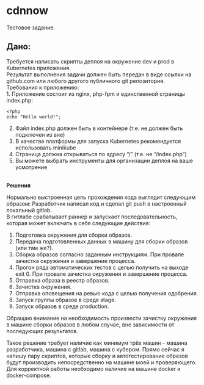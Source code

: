 # cdnnow
Тестовое задание.

<h2>Дано:</h2>
Требуется написать скрипты деплоя на окружение dev и prod в Kubernetes приложения.<br>
Результат выполнения задачи должен быть передан в виде ссылки на github.com или любого другого публичного git репозитория.<br>
Требования к приложению:<br>
1.  Приложение состоит из nginx, php-fpm и единственной страницы index.php:<br>

```
<?php
echo "Hello world!";
```

2.  Файл index.php должен быть в контейнере (т.е. не должен быть подключен из вне)<br>
3.  В качестве платформы для запуска Kubernetes рекомендуется использовать minikube<br>
4.  Страница должна открываться по адресу “/” (т.е. не “/index.php”)<br>
5.  Вы можете выбрать инструменты для организации деплоя на ваше усмотрение<br>
<br>
<b>Решения</b>

Нормально выстроенная цепь прохождения кода выглядит следующим образом:
Разработчик написал код и сделал git push в настроенный локальный gitlab.<br>
В гитлабе срабатывает раннер и запускает последовательность, которая может включать в себя следующие действия:<br>
1. Подготовка окружения для сборки образов.
2. Передача подготовленных данных в машину для сборки образов (или там же?).
3. Сборка образов согласно заданным инструкциям. При провале зачистка окружения и завершение процесса.
4. Прогон ряда автоматических тестов с целью получить на выходе exit 0. При провале зачистка окружения и завершение процесса.
5. Отправка образа в реестр образов.
6. Зачистка окружения.
7. Отправка оповещения на ревью кода с целью получения одобрения.
8. Запуск группы образов в среде stage.
9. Запуск образов в среде production.

Обращаю внимание на необходимость произвести зачистку окружения в машине сборки образов в любом случае, вне зависимости от последующих результатов.

Такое решение требует наличие как минимум трёх машин - машина разработчика, машина с gitlab, машина с кубером.
Прямо сейчас я напишу пару скриптов, которые сборку и автотестирование образов будут производить непосредственно на машине моей и проверяющего.
Для корректной работы необходимо наличие на машине docker и docker-compose.

